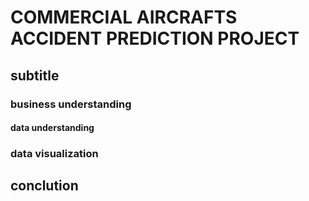 <h1>COMMERCIAL AIRCRAFTS ACCIDENT PREDICTION PROJECT</h1>

<h2>subtitle</h2>
<h3>business understanding</h3>
<h4>data understanding</h4>
<h3>data visualization</h3>
<h2>conclution</h2>

